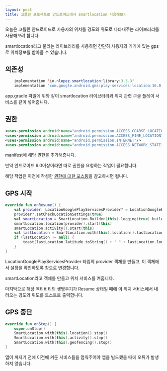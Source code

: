 ```yaml
---
layout: post
title: 코틀린 프로젝트로 안드로이드에서 smartlocation 사용해보기
---
```


오늘은 코틀린 안드로이드로 사용자의 위치를 경도와 위도로 나타내주는 라이브러리를 사용해보려 합니다.

smartlocation라고 불리는 라이브러리를 사용하면 간단히 사용자의 기기에 있는 gps로 위치정보를 받아올 수 있습니다.

## 의존성 

```java
    implementation 'io.nlopez.smartlocation:library:3.3.3'
    implementation "com.google.android.gms:play-services-location:16.0.0"
```

app.gradle 파일에 위와 같이 smartlocation 라이브러리와 위치 관련 구글 플레이 서비스를 같이 넣어줍니다.

## 권한

```xml
<uses-permission android:name="android.permission.ACCESS_COARSE_LOCATION" />
<uses-permission android:name="android.permission.ACCESS_FINE_LOCATION"/>
<uses-permission android:name="android.permission.INTERNET"/>
<uses-permission android:name="android.permission.ACCESS_NETWORK_STATE" />
```

manifest에 해당 권한을 추가해줍니다.

만약 안드로이드 6.0이상이라면 따로 권한을 요청하는 작업이 필요합니다.

해당 작업은 이전에 작성한 [권한에 대한 포스팅](https://minwook-shin.github.io/android-kotlin-request-permissions/)을 참고하시면 됩니다.

## GPS 시작

```kotlin
override fun onResume() {
    val provider: LocationGooglePlayServicesProvider? = LocationGooglePlayServicesProvider()
    provider?.setCheckLocationSettings(true)
    val smartLocation = SmartLocation.Builder(this).logging(true).build()
    smartLocation.location(provider).start(this)
    smartLocation.activity().start(this)
    val lastLocation = SmartLocation.with(this).location().lastLocation
    if (lastLocation != null) {
        toast(lastLocation.latitude.toString() + " " + lastLocation.longitude.toString())
    }
}
```

LocationGooglePlayServicesProvider 타입의 provider 객체를 만들고, 이 객체에서 설정을 확인하도록 참으로 변경합니다.

smartLocation라고 객체를 만들고 위치 서비스를 켜줍니다.

마지막으로 해당 엑티비티의 생명주기가 Resume 상태일 때에 이 위치 서비스에서 내려오는 경도와 위도를 토스트로 출력합니다.

## GPS 중단

```kotlin
override fun onStop() {
    super.onStop()
    SmartLocation.with(this).location().stop()
    SmartLocation.with(this).activity().stop()
    SmartLocation.with(this).geofencing().stop()
}
```

앱이 꺼지기 전에 이전에 켜둔 서비스들을 멈춰주어야 앱을 빌드했을 때에 오류가 발생하지 않습니다.